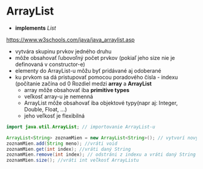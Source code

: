 # ArrayList
- **implements** *List<E>* 

https://www.w3schools.com/java/java_arraylist.asp <br>
- vytvára skupinu prvkov jedného druhu
- môže obsahovať ľubovoľný počet prvkov (pokiaľ jeho size nie je definovaná v constructor-e)
- elementy do ArrayList-u môžu byť pridávané aj odoberané
- ku prvkom sa dá pristupovať pomocou poradového čísla - indexu (počítanie začína od 0
Rozdiel medzi **array** a **ArrayList**  
  - array môže obsahovať iba **primitive types**
  - veľkosť array-u je nemenná
  - ArrayList môže obsahovať iba objektové typy(napr aj: Integer, Double, Float, ...)
  - jeho veľkosť je flexibilná
```java
import java.util.ArrayList; // importovanie ArrayList-u

ArrayList<String> zoznamMien = new ArrayList<String>(); // vytvorí nový ArrayList objekt
zoznamMien.add(String meno); //vráti void
zoznamMien.get(int index); //vráti daný String
zoznamMien.remove(int index); // odstráni z indexu a vráti daný String
zoznamMien.size(); //vráti int veľkosť ArrayListu

```
